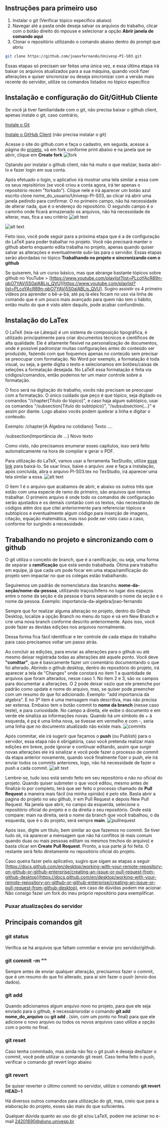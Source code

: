 ## Instruções para primeiro uso

1. Instalar o git (Verificar tópico específico abaixo)
2. Navegar até a pasta onde deseja salvar os arquivos do trabalho, clicar com o botão direito do mpouse e selecionar a opção **Abrir janela de comando aqui**
3. Clonar o repositório utilizando o comando abaixo dentro do prompt que abriu
```bash
git clone https://github.com/joaoxfernando/Univesp-PI-S03.git
```

Essas etapas só precisam ser feitas uma única vez, e essa última etapa irá baixar os arquivos atualizados para a sua máquina, quando você fizer alterações e quiser sincronizar ou deseja sincronizar com a versão mais recente do servidor, utilize os comandos listados no tópico específico

## Instalação e configuração do Git/GitHub Cliente

Se você já tiver familiaridade com o git, não precisa baixar o github client, apenas instale o git, caso contrário, 

[Instale o Git](https://git-scm.com/downloads)

[Instale o GitHub Client](https://docs.github.com/en/desktop/installing-and-authenticating-to-github-desktop/setting-up-github-desktop) (não precisa instalar o git)

Acesse o site do github.com e faça o cadastro, em seguida, acesse a página do [projeto](https://github.com/joaoxfernando/Univesp-PI-S03), vá em fork conforme print abaixo e na janela que se abrir, clique em **Create fork**
![fork](imgs/github_fork.png)

Optando por instalar o github client, não há muito o que realizar, basta abri-lo e fazer login em sua conta.

Após efetuado o login, o aplicativo irá mostrar uma tela similar a essa com os seus repisitórios (se você criou a conta agora, irá ter apenas o repositório recém "forkado"). Clique nele e irá aparecer um botão azul escrito clone nome_do_usuario/Univesp-PI-S03, ao clicar irá abrir uma janela pedindo para confirmar. O no primeiro campo, não há necessidade de alterar nada, que é o endereço do repositório. O segundo campo é o caminho onde ficará armazenado os arquivos, não há necessidade de alterar, mas, fica a seu critério 
![alt text](imgs/github_repositories.png)

![alt text](imgs/github_repositories2.png)

Feito isso, você pode seguir para a próxima etapa que é a de configuração do LaTeX para poder trabalhar no projeto. Você não precisará manter o github aberto enquanto edita trabalha no projeto, apenas quando quiser salvar as alterações e eventualmente subi-las para o servidor. Essas etapas serão abordadas no tópico **Trabalhando no projeto e sincronizando com o github**

Se quiserem, há um curso básico, mas que abrange bastante tópicos sobre github no YouTube > [https://www.youtube.com/playlist?list=PLcoYAcR89n-qbO7YAVj5S0alABLis_QVU](https://www.youtube.com/playlist?list=PLcoYAcR89n-qbO7YAVj5S0alABLis_QVU). Sugiro assistir os 4 primeiro vídeos pra aprender o bê-a-bá, até pq lá eles focam no uso via linha de comando que é um pouco mais avançado para quem não tem o hábito, então muito do que é visto além daquilo, pode acabar confundindo.


## Instalação do LaTex

O LaTeX (leia-se Látequi) é um sistema de composição tipográfica, é utilizado principalmente para criar documentos técnicos e científicos de alta qualidade. Ele é altamente flexível na personalização de documentos, onde é possível padronizar muitas configurações antes do conteúdo ser produzido, fazendo com que foquemos apenas no conteúdo sem precisar se preocupar com formatação. No Word por exemplo, a formatação é toda visual, ou seja, a gente digita o texto e selecionamos em botões/caixas de seleções a formatação desejada. No LaTeX essa formatação é feita via códigos/comandos, então podemos ter um maior controle sobre a formatação.

O foco será na digitação do trabalho, vocês não precisam se preocupar com a formatação. O único cuidado que peço é que tópico, seja digitado os comandos "/chapter{Título do tópico}", e caso haja algum subtópico, usar os comandos "/subsection{Título do subtópico}", "/subsubsection{...}"  e assim por diante. Logo abaixo vocês podem quebrar a linha e digitar o conteudo.

Exemplo:
/chapter{A Álgebra no cotidiano}
Texto ....

/subsection{Importância de ...}
Novo texto

Como visto, não precisamos enumerar esses capítulos, isso será feito automaticamente na hora de compilar e gerar o PDF.

Para utilização do LaTeX, vamos usar a ferramenta TexStudio, utilize [esse link](https://www.texstudio.org/#download) para baixá-lo. Se usar linux, baixe o arquivo .exe e faça a instalação, após concluída, abra o arquivo PI-S03.tex no TexStudio, irá aparecer uma tela similar a essa.
![alt text](imgs/texstudio_01.png)

O item 1 é o arquivo que acabamos de abrir, e abaixo os outros três que estão com uma especíe de ramo do primeiro, são arquivos que iremos trabalhar. O primeiro arquivo é onde todo os comandos de configuração serão ajustados e os demais contarão com os textos, não necessitando de códigos além dos que citei anteriormente para referenciar tópicos e subtópicos e eventualmente algum código para inserção de imagens, citação, equação matemática, mas isso pode ser visto caso a caso, conforme for surgindo a necessidade.

## Trabalhando no projeto e sincronizando com o github


O git utiliza o conceito de branch, que é a ramificação, ou seja, uma forma de separar a **ramificação** que está sendo trabalhada. Ótima para trabalho em equipe, já que cada um pode focar em uma etapa/ramificação do projeto sem impactar no que os colegas estão trabalhando.

Seguiremos um padrão de nomenclatura das branchs: **nome-da-seção/nome-da-pessoa**, utilizando traços/hífens no lugar dos espaços entre o nome da seção e da pessoa e barra separando o nome da seção e o nome da pessoa. 
Exemplo: importancia-da-algebra/joao-fernando

Sempre que for realizar alguma alteração no projeto, dentro do Github Desktop, localize a opção Branch no menu do topo e vá em New Branch e crie uma nova branch conforme descrito anteriormente. Após isso, você pode fazer as devidas edições nos arquivos normalmente.

Dessa forma fica fácil identificar e ter controle de cada etapa do trabalho para caso precisamos voltar um passo atrás. 

Ao concluir as edições, para enviar as alterações para o github ou até mesmo deixar registrada todas as alterações até aquele ponto. Você deve **"comittar"**, que é basicamente fazer um comentário documentando o que foi alterado. Abrindo o github desktop, dentro do repositório do projeto, irá aparecer a tela de "Changes" onde constará no item 1 a quantidade de arquivos que foram alterados, nesse caso 1. No item 2 e 3, são os campos para documentar a alterações. O 2 pode deixar vazio que ele preenche por padrão como update e nome do arquivo, mas, se quiser pode preencher com um resumo do que foi adicionado. Exemplo: "add importancia da algebra". E no 3º item é uma mensagem mais descritiva, mas não precisa ser extensa. Embaixo tem o botão commit to **nome da branch** (nesse caso teste), e para curiosidade. No campo a direita, ele exibe o documento e em verde ele sinaliza as informações novas. Quando há um símbolo de + à esquerda, é pq é uma linha nova, se tivesse em vermelho e com -, seria uma linha que no documento atualizado não existe mais.
![commits](imgs/github_commit.png)

Após commitar, ele irá sugerir que façamos o **push** (ou Publish) para o servidor, essa etapa não é obrigatória, caso você pretenda realizar mais edições em breve, pode ignorar e continuar editando, assim que surgir novas alterações ele irá sinalizar e você pode fazer o processo de commit da etapa anterior novamente, quando você finalmente fizer o push, ele irá enviar todos os commits anteriores, logo, não há necessidade de fazer o push a cada commit.
![alt text](imgs/github_push.png)

Lembre-se, tudo isso está sendo feito em seu repositório e não no oficial do projeto. Quando quiser submeter o que você editou, mesmo antes de finalizá-lo por completo, terá que ser feito o processo chamado de **Pull Request** a maneira mais fácil (na minha opinião) é pelo site. Basta abrir a pagina do projeto no seu github, ir em Pull Request e depois New Pull Request. Na janela que abrir, no campo da esquerda, selecione o repositório oficial do projeto e o da direita o seu repositório. Onde está compare: main na direita, será o nome da branch que você trabalhou, o da esquerda, que é o do projeto, será sempre **main**.
![pullrequest](https://docs.github.com/assets/cb-96331/mw-1440/images/help/pull_requests/choose-head-fork-compare-branch.webp)

Após isso, digite um título, bem similar ao que fazemos no commit. Se tiver tudo ok, irá aparecer a mensagem que não há conflitos (é mais comum quando duas ou mais pessoas editam os mesmos trechos do arquivo) e basta clicar em **Create Pull Request**. Pronto, a sua parte já foi feita. O restante será feito diretamente no repositório oficial do projeto.

Caso queira fazer pelo aplicativo, sugiro que sigam as etapas a seguir [https://docs.github.com/en/desktop/working-with-your-remote-repository-on-github-or-github-enterprise/creating-an-issue-or-pull-request-from-github-desktop](https://docs.github.com/en/desktop/working-with-your-remote-repository-on-github-or-github-enterprise/creating-an-issue-or-pull-request-from-github-desktop), em caso de dúvidas podem me acionar. Não consigo fazer um fork do meu próprio repositório para exemplificar.


### Puxar atualizações do servidor



## Principais comandos git

### git status

Verifica se há arquivos que faltam commitar e enviar pro servidor/github.

### git commit -m ""

Sempre antes de enviar qualquer alteração, precisamos fazer o commit, que é um resumo do que foi alterado, para aí sim fazer o push (envio dos dados).

### git add

Quando adicionamos algum arquivo novo no projeto, para que ele seja enviado para o github, é necessáriorodar o comando **git add nome_do_arquivo** ou **git add .** (sim, com um ponto no final) para que ele adicione o novo arquivo ou todos os novos arquivos caso utilize a opção com o ponto no final.

### git reset

Caso tenha commitado, mas ainda não fez o git push e deseja desfazer o commit, você pode utilizar o comando git reset. Caso tenha feito o push, verificar o comando git revert logo abaixo

### git revert

Se quiser reverter o último commit no servidor, utilize o comando **git revert HEAD~1**

Há diversos outros comandos para utilização do git, mas, creio que para a elaboração do projeto, esses são mais do que suficientes.

Qualquer dúvida quanto ao uso do git e/ou LaTeX, podem me acionar no e-mail 24201690@aluno.univesp.br
